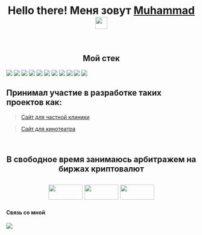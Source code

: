 <h1 align="center">Hello there! Меня зовут <a href="https://t.me/AgReSSoR_vu" target="_blank">Muhammad</a><img src="https://github.com/blackcater/blackcater/raw/main/images/Hi.gif" height="32"/> </h1>
&nbsp;






<h2 align="center">Мой стек</h2>

 <div>
 <img src="https://img.shields.io/badge/javascript-%23323330.svg?style=for-the-badge&logo=javascript&logoColor=%23F7DF1E" />
  <img src="https://img.shields.io/badge/react-%2320232a.svg?style=for-the-badge&logo=react&logoColor=%2361DAFB" />
  <img src="https://img.shields.io/badge/redux-%23593d88.svg?style=for-the-badge&logo=redux&logoColor=white" />
  <img src="https://img.shields.io/badge/React_Router-CA4245?style=for-the-badge&logo=react-router&logoColor=white" />
  <img src="https://img.shields.io/badge/node.js-6DA55F?style=for-the-badge&logo=node.js&logoColor=white" />
  <img src="https://img.shields.io/badge/webpack-%238DD6F9.svg?style=for-the-badge&logo=webpack&logoColor=black" />
  <img src="https://img.shields.io/badge/express.js-%23404d59.svg?style=for-the-badge&logo=express&logoColor=%2361DAFB" />
  <img src="https://img.shields.io/badge/MongoDB-%234ea94b.svg?style=for-the-badge&logo=mongodb&logoColor=white" />
  <img src="https://img.shields.io/badge/github-%23121011.svg?style=for-the-badge&logo=github&logoColor=white" />
  <img src="https://img.shields.io/badge/html5-%23E34F26.svg?style=for-the-badge&logo=html5&logoColor=white" />
  <img src="https://img.shields.io/badge/css3-%231572B6.svg?style=for-the-badge&logo=css3&logoColor=white" />

</div>

<h2>Принимал участие в разработке таких проектов как:</h2>

> [Сайт для частной клиники](https://github.com/MuSliM-95/Hospital_Frontend)

> [Сайт для кинотеатра](https://github.com/MuSliM-95/week-project-client)

&nbsp;

<h2 align="center">В свободное время занимаюсь арбитражем на биржах криптовалют<h2>
<div align="center">
 <img src="https://img.shields.io/badge/Binance-FCD535?style=for-the-badge&logo=binance&logoColor=white" width="90px" height="40px"/>
 <img src="https://encrypted-tbn0.gstatic.com/images?q=tbn:ANd9GcREv9dN1QV8saNY2M1w4z6spRXv2cVCLhRayXtDG9JnmA&s" width="90px" height="40px" />
 <img src="https://www.pngall.com/wp-content/uploads/10/Huobi-Token-Logo.png" width="90px" height="40px"/>
</div>
 
 
 <h4>Связь со мной</h4>
  <a href="https://t.me/AgReSSoR_vu" /><img src="https://img.shields.io/badge/Telegram-2CA5E0?style=for-the-badge&logo=telegram&logoColor=white" target="_blank" /></a>

<!--
**MuSliM-95/MuSliM-95** is a ✨ _special_ ✨ repository because its `README.md` (this file) appears on your GitHub profile.

Here are some ideas to get you started:

- 🔭 I’m currently working on ...
- 🌱 I’m currently learning ...
- 👯 I’m looking to collaborate on ...
- 🤔 I’m looking for help with ...
- 💬 Ask me about ...
- 📫 How to reach me: ...
- 😄 Pronouns: ...
- ⚡ Fun fact: ...
-->
